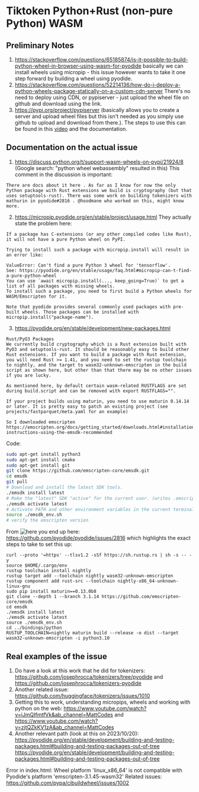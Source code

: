 # Tiktoken Python+Rust (non-pure Python) WASM

## Preliminary Notes
1. https://stackoverflow.com/questions/65185874/is-it-possible-to-build-python-wheel-in-browser-using-wasm-for-pyodide basically we can install wheels using micropip - this issue however wants to take it one step forward by building a wheel using pyodide.
2. https://stackoverflow.com/questions/52214136/how-do-i-deploy-a-python-wheels-package-statically-on-a-custom-cdn-server
There's no need to deploy using CDN, or pypiserver - just upload the wheel file on github and download using the link.
3. https://pypi.org/project/pypiserver (basically allows you to create a server and upload wheel files but this isn't needed as you simply use github to upload and download from there.). The steps to use this can be found in this [video](https://www.youtube.com/watch?v=UCY12pGM4oM&ab_channel=AustinTechLive) and the documentation.

## Documentation on the actual issue
1. https://discuss.python.org/t/support-wasm-wheels-on-pypi/21924/8 (Google search: "python wheel webassembly" resulted in this)
This comment in the discussion is important:
```
There are docs about it here . As far as I know for now the only Python package with Rust extensions we build is cryptography (but that uses setuptools-rust). There was some work on building tokenizers with mathurin in pyodide#2816 . @hoodmane who worked on this, might know more.
```
2. https://micropip.pyodide.org/en/stable/project/usage.html
They actually state the problem here:
```
If a package has C-extensions (or any other compiled codes like Rust), it will not have a pure Python wheel on PyPI.

Trying to install such a package with micropip.install will result in an error like:

ValueError: Can't find a pure Python 3 wheel for 'tensorflow'.
See: https://pyodide.org/en/stable/usage/faq.html#micropip-can-t-find-a-pure-python-wheel
You can use `await micropip.install(..., keep_going=True)` to get a list of all packages with missing wheels.
To install such a package, you need to first build a Python wheels for WASM/Emscripten for it.

Note that pyodide provides several commonly used packages with pre-built wheels. Those packages can be installed with micropip.install("package-name").
```
3. https://pyodide.org/en/stable/development/new-packages.html
```
Rust/PyO3 Packages
We currently build cryptography which is a Rust extension built with PyO3 and setuptools-rust. It should be reasonably easy to build other Rust extensions. If you want to build a package with Rust extension, you will need Rust >= 1.41, and you need to set the rustup toolchain to nightly, and the target to wasm32-unknown-emscripten in the build script as shown here, but other than that there may be no other issues if you are lucky.

As mentioned here, by default certain wasm-related RUSTFLAGS are set during build.script and can be removed with export RUSTFLAGS="".

If your project builds using maturin, you need to use maturin 0.14.14 or later. It is pretty easy to patch an existing project (see projects/fastparquet/meta.yaml for an example)

So I downloaded emscripten
https://emscripten.org/docs/getting_started/downloads.html#installation-instructions-using-the-emsdk-recommended
```

Code:

```bash
sudo apt-get install python3
sudo apt-get install cmake
sudo apt-get install git
git clone https://github.com/emscripten-core/emsdk.git
cd emsdk
git pull
# Download and install the latest SDK tools.
./emsdk install latest
# Make the "latest" SDK "active" for the current user. (writes .emscripten file)
./emsdk activate latest
# Activate PATH and other environment variables in the current terminal
source ./emsdk_env.sh
# verify the emscripten version
```

From ![here](https://discuss.python.org/t/support-wasm-wheels-on-pypi/21924/8) you end up here: https://github.com/pyodide/pyodide/issues/2816 which highlights the exact steps to take to set this up:
```
curl --proto '=https' --tlsv1.2 -sSf https://sh.rustup.rs | sh -s -- -y
source $HOME/.cargo/env
rustup toolchain install nightly
rustup target add --toolchain nightly wasm32-unknown-emscripten
rustup component add rust-src --toolchain nightly-x86_64-unknown-linux-gnu
sudo pip install maturin==0.13.0b8
git clone --depth 1 --branch 3.1.14 https://github.com/emscripten-core/emsdk
cd emsdk
./emsdk install latest
./emsdk activate latest
source ./emsdk_env.sh
cd ../bindings/python
RUSTUP_TOOLCHAIN=nightly maturin build --release -o dist --target wasm32-unknown-emscripten -i python3.10
```

## Real examples of the issue
1. Do have a look at this work that he did for tokenizers: https://github.com/josephrocca/tokenizers/tree/pyodide and https://github.com/josephrocca/tokenizers-pyodide
2. Another related issue: https://github.com/huggingface/tokenizers/issues/1010
3. Getting this to work, understanding micropips, wheels and working with python on the web: https://www.youtube.com/watch?v=iJmQIfmtfVk&ab_channel=MattCodes and https://www.youtube.com/watch?v=zjtQZkKV1zA&ab_channel=MattCodes
4. Another relevant path (look at this on 2023/10/20):
https://pyodide.org/en/stable/development/building-and-testing-packages.html#building-and-testing-packages-out-of-tree
https://pyodide.org/en/stable/development/building-and-testing-packages.html#building-and-testing-packages-out-of-tree

Error in index.html: Wheel platform 'linux_x86_64' is not compatible with Pyodide's platform 'emscripten-3.1.45-wasm32'
Related issues: https://github.com/pypa/cibuildwheel/issues/1002

